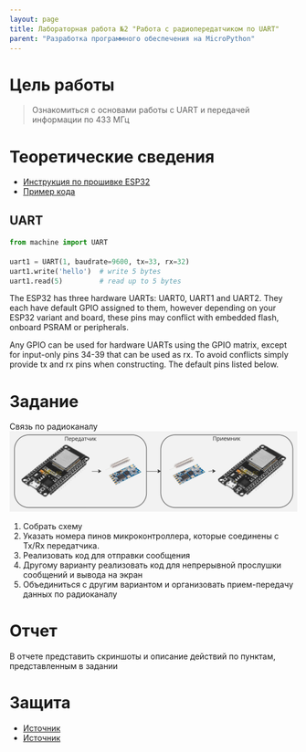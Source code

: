 ```yaml
---
layout: page
title: Лабораторная работа №2 "Работа с радиопередатчиком по UART"
parent: "Разработка программного обеспечения на MicroPython"
---
```



# Цель работы
> Ознакомиться с основами работы с UART и передачей информации по 433 МГц

# Теоретические сведения
* [Инструкция по прошивке ESP32](/micropython_esp32/firmware/)
* [Пример кода](../../examples/example_2.md)

## UART
```python
from machine import UART

uart1 = UART(1, baudrate=9600, tx=33, rx=32)
uart1.write('hello')  # write 5 bytes
uart1.read(5)         # read up to 5 bytes
```

The ESP32 has three hardware UARTs: UART0, UART1 and UART2. They each have default GPIO assigned to them, 
however depending on your ESP32 variant and board, these pins may conflict with embedded flash, 
onboard PSRAM or peripherals.

Any GPIO can be used for hardware UARTs using the GPIO matrix, except for input-only pins 34-39 that can be used as rx. 
To avoid conflicts simply provide tx and rx pins when constructing. The default pins listed below.

# Задание
Связь по радиоканалу
![](../../static/433.jpg)

1. Собрать схему
2. Указать номера пинов микроконтроллера, которые соединены с Tx/Rx передатчика.
3. Реализовать код для отправки сообщения
4. Другому варианту реализовать код для непрерывной прослушки сообщений и вывода на экран
5. Объединиться с другим вариантом и организовать прием-передачу данных по радиоканалу

# Отчет
В отчете представить скриншоты и описание действий по пунктам, представленным в задании

# Защита
* [Источник](https://www.ru-ebyte.com/news/514)
* [Источник](https://radiocom.su/information/artikles/?433-868mhz)
